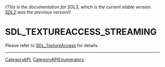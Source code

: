 ###### (This is the documentation for SDL3, which is the current stable version. [SDL2](https://wiki.libsdl.org/SDL2/) was the previous version!)
# SDL_TEXTUREACCESS_STREAMING

Please refer to [SDL_TextureAccess](SDL_TextureAccess) for details.

----
[CategoryAPI](CategoryAPI), [CategoryAPIEnumerators](CategoryAPIEnumerators)

